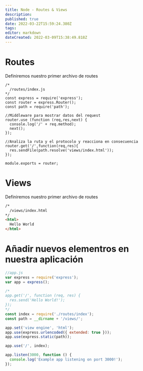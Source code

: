 ```yaml
---
title: Node - Routes & Views
description: 
published: true
date: 2022-03-22T15:59:24.380Z
tags: 
editor: markdown
dateCreated: 2022-03-09T15:38:49.818Z
---
```


# Routes

Definiremos nuestro primer archivo de routes

```node
/*
  /routes/index.js
*/
const express = require('express');
const router = express.Router();
const path = require('path');

//Middleware para mostrar datos del request
router.use (function (req,res,next) {
  console.log('/' + req.method);
  next();
});

//Analiza la ruta y el protocolo y reacciona en consecuencia
router.get('/',function(req,res){
  res.sendFile(path.resolve('views/index.html'));
});

module.exports = router;

```
# Views

Definiremos nuestro primer archivo de routes
```html
/*
  /views/index.html
*/
<html>
  Hello World
</html>
```

# Añadir nuevos elementros en nuestra aplicación

```js
//app.js                                                                 
var express = require('express');
var app = express();

/*
app.get('/', function (req, res) {
  res.send('Hello World!');
});
*/
const index = require('./routes/index');
const path = __dirname + '/views/';

app.set('view engine', 'html');
app.use(express.urlencoded({ extended: true }));
app.use(express.static(path));

app.use('/', index);

app.listen(3000, function () {
  console.log('Example app listening on port 3000!');
});



```